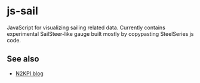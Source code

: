 js-sail
=======

JavaScript for visualizing sailing related data. Currently contains experimental SailSteer-like gauge built mostly by copypasting SteelSeries js code.


See also
-------

- [N2KPI blog](http://n2kpi.blogspot.fi/)



 

